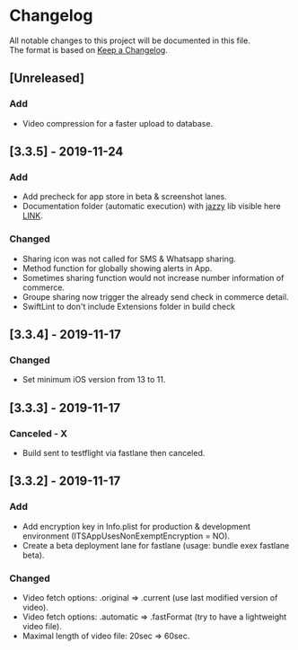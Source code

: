 # Changelog
All notable changes to this project will be documented in this file.        
The format is based on [Keep a Changelog](https://keepachangelog.com/en/1.0.0/).

## [Unreleased]
### Add
- Video compression for a faster upload to database.

## [3.3.5] - 2019-11-24
### Add
- Add precheck for app store in beta & screenshot lanes.
- Documentation folder (automatic execution) with [jazzy](https://github.com/realm/jazzy) lib visible here [LINK](https://rico237.github.io/weeclik-ios/).

### Changed
- Sharing icon was not called for SMS & Whatsapp sharing.
- Method function for globally showing alerts in App.
- Sometimes sharing function would not increase number information of commerce.
- Groupe sharing now trigger the already send check in commerce detail.
- SwiftLint to don't include Extensions folder in build check

## [3.3.4] - 2019-11-17
### Changed
- Set minimum iOS version from 13 to 11.

## [3.3.3] - 2019-11-17
### Canceled - X
- Build sent to testflight via fastlane then canceled.

## [3.3.2] - 2019-11-17
### Add
- Add encryption key in Info.plist for production & development environment (ITSAppUsesNonExemptEncryption = NO).
- Create a beta deployment lane for fastlane (usage: bundle exex fastlane beta).

### Changed
- Video fetch options: .original => .current (use last modified version of video). 
- Video fetch options: .automatic => .fastFormat (try to have a lightweight video file).
- Maximal length of video file: 20sec => 60sec.